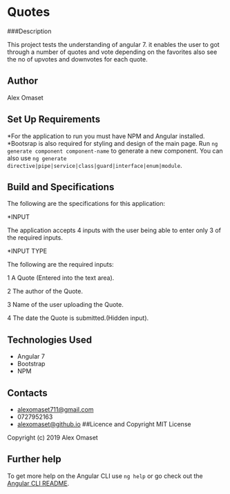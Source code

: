 # Quotes
###Description

This project tests the understanding of angular 7. it enables the user to got through a number of quotes and vote depending on the favorites also see the no of upvotes and downvotes for each quote.

## Author

Alex Omaset

## Set Up Requirements
*For the application to run you must have NPM and Angular installed.
*Bootsrap is also required for styling and design of the main page.
 Run `ng generate component component-name` to generate a new component. You can also use `ng generate directive|pipe|service|class|guard|interface|enum|module`.

## Build and Specifications
The following are the specifications for this application:

*INPUT

The application accepts 4 inputs with the user being able to enter only 3 of the required inputs.

*INPUT TYPE

The following are the required inputs:

1 A Quote (Entered into the text area).

2 The author of the Quote.

3 Name of the user uploading the Quote.

4 The date the Quote is submitted.(Hidden input).

## Technologies Used
   * Angular 7
   * Bootstrap
   * NPM

## Contacts

* alexomaset711@gmail.com
* 0727952163
* alexomaset@github.io
##Licence and Copyright
MIT License

Copyright (c) 2019 Alex Omaset

## Further help

To get more help on the Angular CLI use `ng help` or go check out the [Angular CLI README](https://github.com/angular/angular-cli/blob/master/README.md).
